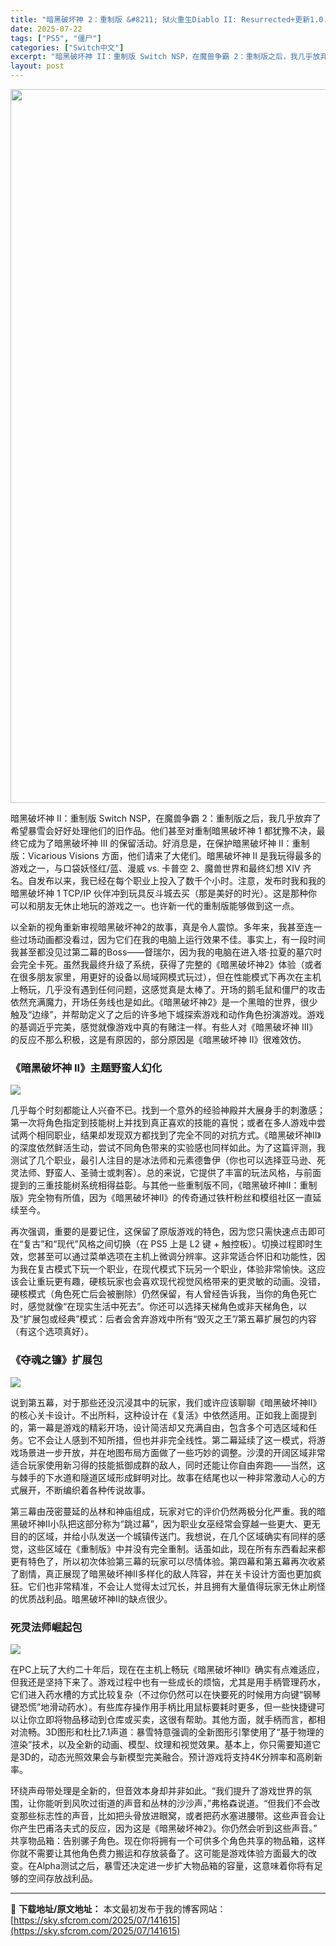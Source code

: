 ```yaml
---
title: "暗黑破坏神 2：重制版 &#8211; 狱火重生Diablo II: Resurrected+更新1.0.27.0 Switch NSP中文"
date: 2025-07-22
tags: ["PS5", "僵尸"]
categories: ["Switch中文"]
excerpt: "暗黑破坏神 II：重制版 Switch NSP，在魔兽争霸 2：重制版之后，我几乎放弃了希望暴雪会好好处理他们的旧作品。他们甚至对重制暗黑破坏神 1 都犹豫不决，最终它成为了暗黑破坏神 III 的保留活动。好消息是，在保护暗黑破坏神 II：重制版：Vicarious Visions 方面，他们请来了&hellip;"
layout: post
---
```


<img class="aligncenter size-full wp-image-141616" src="https://sky.sfcrom.com/wp-content/uploads/2025/07/202507211541184.webp" alt="" width="700" height="1142" />

暗黑破坏神 II：重制版 Switch NSP，在魔兽争霸 2：重制版之后，我几乎放弃了希望暴雪会好好处理他们的旧作品。他们甚至对重制暗黑破坏神 1 都犹豫不决，最终它成为了暗黑破坏神 III 的保留活动。好消息是，在保护暗黑破坏神 II：重制版：Vicarious Visions 方面，他们请来了大佬们。暗黑破坏神 II 是我玩得最多的游戏之一，与口袋妖怪红/蓝、漫威 vs. 卡普空 2、魔兽世界和最终幻想 XIV 齐名。自发布以来，我已经在每个职业上投入了数千个小时。注意，发布时我和我的暗黑破坏神 1 TCP/IP 伙伴冲到玩具反斗城去买（那是美好的时光）。这是那种你可以和朋友无休止地玩的游戏之一。也许新一代的重制版能够做到这一点。

以全新的视角重新审视暗黑破坏神2的故事，真是令人震惊。多年来，我甚至连一些过场动画都没看过，因为它们在我的电脑上运行效果不佳。事实上，有一段时间我甚至都没见过第二幕的Boss——督瑞尔，因为我的电脑在进入塔·拉夏的墓穴时会完全卡死。虽然我最终升级了系统，获得了完整的《暗黑破坏神2》体验（或者在很多朋友家里，用更好的设备以局域网模式玩过），但在性能模式下再次在主机上畅玩，几乎没有遇到任何问题，这感觉真是太棒了。开场的鹅毛鼠和僵尸的攻击依然充满魔力，开场任务线也是如此。《暗黑破坏神2》是一个黑暗的世界，很少触及“边缘”，并帮助定义了之后的许多地下城探索游戏和动作角色扮演游戏。游戏的基调近乎完美，感觉就像游戏中真的有赌注一样。有些人对《暗黑破坏神 III》的反应不那么积极，这是有原因的，部分原因是《暗黑破坏神 II》很难效仿。
<h3>《暗黑破坏神 II》主题野蛮人幻化</h3>
<img src="https://img-eshop.cdn.nintendo.net/i/353b407a48c000cc6fce107d5e0295917a97adc1c79f16dbb58a1740f2648a01.jpg?w=1000" />

几乎每个时刻都能让人兴奋不已。找到一个意外的经验神殿并大展身手的刺激感；第一次将角色指定到技能树上并找到真正喜欢的技能的喜悦；或者在多人游戏中尝试两个相同职业，结果却发现双方都找到了完全不同的对抗方式。《暗黑破坏神II》的深度依然鲜活生动，尝试不同角色带来的实验感也同样如此。为了这篇评测，我测试了几个职业，最引人注目的是冰法师和元素德鲁伊（你也可以选择亚马逊、死灵法师、野蛮人、圣骑士或刺客）。总的来说，它提供了丰富的玩法风格，与前面提到的三重技能树系统相得益彰。与其他一些重制版不同，《暗黑破坏神II：重制版》完全物有所值，因为《暗黑破坏神II》的传奇通过铁杆粉丝和模组社区一直延续至今。

再次强调，重要的是要记住，这保留了原版游戏的特色，因为您只需快速点击即可在“复古”和“现代”风格之间切换（在 PS5 上是 L2 键 + 触控板）。切换过程即时生效，您甚至可以通过菜单选项在主机上微调分辨率。这非常适合怀旧和功能性，因为我在复古模式下玩一个职业，在现代模式下玩另一个职业，体验非常愉快。这应该会让重玩更有趣，硬核玩家也会喜欢现代视觉风格带来的更灵敏的动画。没错，硬核模式（角色死亡后会被删除）仍然保留，有人曾经告诉我，当你的角色死亡时，感觉就像“在现实生活中死去”。你还可以选择天梯角色或非天梯角色，以及“扩展包或经典”模式：后者会舍弃游戏中所有“毁灭之王”/第五幕扩展包的内容（有这个选项真好）。
<h3>《夺魂之镰》扩展包</h3>
<img src="https://img-eshop.cdn.nintendo.net/i/5e5c9a0080d93f532d2c07df863ca91e5b9b07542c0aa98752ab65fc840df24d.jpg?w=1000" />

说到第五幕，对于那些还没沉浸其中的玩家，我们或许应该聊聊《暗黑破坏神II》的核心关卡设计。不出所料，这种设计在《复活》中依然适用。正如我上面提到的，第一幕是游戏的精彩开场，设计简洁却又充满自由，包含多个可选区域和任务。它不会让人感到不知所措，但也并非完全线性。第二幕延续了这一模式，将游戏场景进一步开放，并在地图布局方面做了一些巧妙的调整。沙漠的开阔区域非常适合玩家使用新习得的技能抵御成群的敌人，同时还能让你自由奔跑——当然，这与棘手的下水道和隧道区域形成鲜明对比。故事在结尾也以一种非常激动人心的方式展开，不断编织着各种传说故事。

第三幕由茂密蔓延的丛林和神庙组成，玩家对它的评价仍然两极分化严重。我的暗黑破坏神II小队把这部分称为“跳过幕”，因为职业女巫经常会穿越一些更大、更无目的的区域，并给小队发送一个城镇传送门。我想说，在几个区域确实有同样的感觉，这些区域在《重制版》中并没有完全重制。话虽如此，现在所有东西看起来都更有特色了，所以初次体验第三幕的玩家可以尽情体验。第四幕和第五幕再次收紧了剧情，真正展现了暗黑破坏神II多样化的敌人阵容，并在关卡设计方面也更加疯狂。它们也非常精准，不会让人觉得太过冗长，并且拥有大量值得玩家无休止刷怪的优质战利品。暗黑破坏神II的缺点很少。
<h3>死灵法师崛起包</h3>
<img src="https://img-eshop.cdn.nintendo.net/i/40248ce927d6b67fc705d07bbb39470978a7841ea17aea333bc5fd1b5c3ed270.jpg?w=1000" />

在PC上玩了大约二十年后，现在在主机上畅玩《暗黑破坏神II》确实有点难适应，但我还是坚持下来了。游戏过程中也有一些成长的烦恼，尤其是用手柄管理药水，它们进入药水槽的方式比较复杂（不过你仍然可以在快要死的时候用方向键“钢琴键恐慌”地滑动药水）。有些库存操作用手柄比用鼠标要耗时更多，但一些快捷键可以让你立即将物品移动到仓库或买卖，这很有帮助。其他方面，就手柄而言，都相对流畅。3D图形和杜比7.1声道：暴雪特意强调的全新图形引擎使用了“基于物理的渲染”技术，以及全新的动画、模型、纹理和视觉效果。基本上，你只需要知道它是3D的，动态光照效果会与新模型完美融合。预计游戏将支持4K分辨率和高刷新率。

环绕声母带处理是全新的，但音效本身却并非如此。“我们提升了游戏世界的氛围，让你能听到风吹过街道的声音和丛林的沙沙声，”弗格森说道。“但我们不会改变那些标志性的声音，比如把头骨放进眼窝，或者把药水塞进腰带。这些声音会让你产生巴甫洛夫式的反应，因为这是《暗黑破坏神2》。你仍然会听到这些声音。” 共享物品箱：告别骡子角色。现在你将拥有一个可供多个角色共享的物品箱，这样你就不需要让其他角色费力搬运和存放装备了。这可能是游戏体验方面最大的改变。在Alpha测试之后，暴雪还决定进一步扩大物品箱的容量，这意味着你将有足够的空间存放战利品。

---
📖 **下载地址/原文地址：** 本文最初发布于我的博客网站：[https://sky.sfcrom.com/2025/07/141615](https://sky.sfcrom.com/2025/07/141615)
